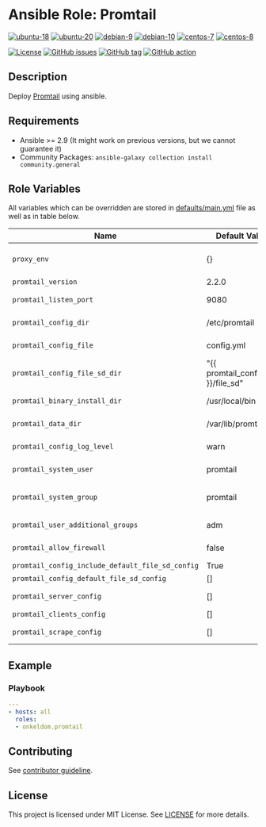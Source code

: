 # Ansible Role: Promtail

[![ubuntu-18](https://img.shields.io/badge/ubuntu-18.x-orange?style=flat&logo=ubuntu)](https://ubuntu.com/)
[![ubuntu-20](https://img.shields.io/badge/ubuntu-20.x-orange?style=flat&logo=ubuntu)](https://ubuntu.com/)
[![debian-9](https://img.shields.io/badge/debian-9.x-orange?style=flat&logo=debian)](https://www.debian.org/)
[![debian-10](https://img.shields.io/badge/debian-10.x-orange?style=flat&logo=debian)](https://www.debian.org/)
[![centos-7](https://img.shields.io/badge/centos-7.x-orange?style=flat&logo=centos)](https://www.centos.org/)
[![centos-8](https://img.shields.io/badge/centos-8.x-orange?style=flat&logo=centos)](https://www.centos.org/)

[![License](https://img.shields.io/badge/license-MIT%20License-brightgreen.svg?style=flat)](https://opensource.org/licenses/MIT)
[![GitHub issues](https://img.shields.io/github/issues/OnkelDom/ansible-role-promtail?style=flat)](https://github.com/OnkelDom/ansible-role-promtail/issues)
[![GitHub tag](https://img.shields.io/github/tag/OnkelDom/ansible-role-promtail.svg?style=flat)](https://github.com/OnkelDom/ansible-role-promtail/tags)
[![GitHub action](https://github.com/OnkelDom/ansible-role-promtail/workflows/ansible-lint/badge.svg)](https://github.com/OnkelDom/ansible-role-promtail)

## Description

Deploy [Promtail](https://github.com/grafana/loki) using ansible.

## Requirements

- Ansible >= 2.9 (It might work on previous versions, but we cannot guarantee it)
- Community Packages: `ansible-galaxy collection install community.general`

## Role Variables

All variables which can be overridden are stored in [defaults/main.yml](defaults/main.yml) file as well as in table below.

| Name           | Default Value | Description                        |
| -------------- | ------------- | -----------------------------------|
| `proxy_env` | {} | Proxy environment variables |
| `promtail_version` | 2.2.0 | app version |
| `promtail_listen_port` | 9080 | default listen port |
| `promtail_config_dir` | /etc/promtail | default config dir |
| `promtail_config_file` | config.yml | default config file |
| `promtail_config_file_sd_dir` | "{{ promtail_config_dir }}/file_sd" | default file_sd dir |
| `promtail_binary_install_dir` | /usr/local/bin | default bin dir |
| `promtail_data_dir` | /var/lib/promtail | default data dir |
| `promtail_config_log_level` | warn | default log level |
| `promtail_system_user` | promtail | default system user |
| `promtail_system_group` | promtail | default system group |
| `promtail_user_additional_groups` | adm | additional groups |
| `promtail_allow_firewall` | false | allow on firewall |
| `promtail_config_include_default_file_sd_config` | True | - |
| `promtail_config_default_file_sd_config` | [] |  |
| `promtail_server_config` | [] | server config |
| `promtail_clients_config` | [] | client config |
| `promtail_scrape_config` | [] | scrape config |

## Example

### Playbook

```yaml
---
- hosts: all
  roles:
  - onkeldom.promtail
```

## Contributing

See [contributor guideline](CONTRIBUTING.md).

## License

This project is licensed under MIT License. See [LICENSE](/LICENSE) for more details.
